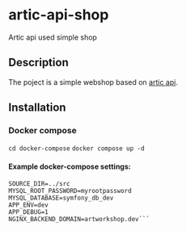 # artic-api-shop

Artic api used simple shop

## Description

The poject is a simple webshop based on [artic api](https://api.artic.edu/docs/).


## Installation

### Docker compose
```cd docker-compose```
```docker compose up -d```

#### Example docker-compose settings:

```PROJECT_NAME=artic-api-shop
SOURCE_DIR=../src
MYSQL_ROOT_PASSWORD=myrootpassword
MYSQL_DATABASE=symfony_db_dev
APP_ENV=dev
APP_DEBUG=1
NGINX_BACKEND_DOMAIN=artworkshop.dev```